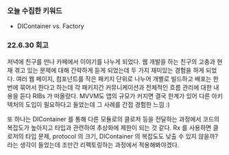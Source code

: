 ### 오늘 수집한 키워드

- DIContainer vs. Factory

### 22.6.30 회고

저녁에 친구를 만나 카페에서 이야기를 나누게 되었다.
웹 개발을 하는 친구의 고충과 현재 겪고 있는 문제에 대해 간략하게 듣게 되었는데 두 가지 재미있는 경험을 하게 되었다.
여러 웹 페이지, 컴포넌트를 작은 패키지 단위로 나누어 개별로 빌드하고 배포는 한번에 묶어서 한다고 하는데 각 패키지간 커뮤니케이션과 전체적인 흐름 관리에 대한 내용을 듣다 RIBs 가 떠올랐다.
MVVM도 앱의 규모가 커지면 결국 한계가 있어 다른 아키텍처의 도입이 필요하다고 들었는데 그 사례를 간접 경험한 느낌 :)

또 하나는 DIContainer 를 통해 다른 모듈로의 클로저 등을 전달하는 과정에서 코드의 복잡도가 높아지고 타입과 관련하여 추상화에 제한이 되는 것 같다.
Rx 를 사용하면 클로저의 타입 문제, protocol 의 크기, DIContainer 의 복잡도도 낮출 수 있지 않을까? 라는 생각이 들었는데 조만간 리펙토링하는 과정에서 적용해봐야겠다.
